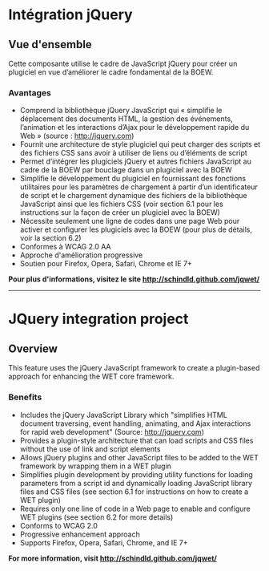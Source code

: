 # Intégration jQuery

## Vue d'ensemble

Cette composante utilise le cadre de JavaScript jQuery pour créer un plugiciel en vue d’améliorer le cadre fondamental de la BOEW.
### Avantages
* Comprend la bibliothèque jQuery JavaScript qui « simplifie le déplacement des documents HTML, la gestion des événements, l’animation et les interactions d’Ajax pour le développement rapide du Web » (source : http://jquery.com)
* Fournit une architecture de style plugiciel qui peut charger des scripts et des fichiers CSS sans avoir à utiliser de liens ou d’éléments de script
* Permet d’intégrer les plugiciels jQuery et autres fichiers JavaScript au cadre de la BOEW par bouclage dans un plugiciel avec la BOEW
* Simplifie le développement du plugiciel en fournissant des fonctions utilitaires pour les paramètres de chargement à partir d’un identificateur de script et le chargement dynamique des fichiers de la bibliothèque JavaScript ainsi que les fichiers CSS (voir section 6.1 pour les instructions sur la façon de créer un plugiciel avec la BOEW)
* Nécessite seulement une ligne de codes dans une page Web pour activer et configurer les plugiciels avec la BOEW (pour plus de détails, voir la section 6.2)
* Conformes à WCAG 2.0 AA
* Approche d'amélioration progressive
* Soutien pour Firefox, Opera, Safari, Chrome et IE 7+

__Pour plus d'informations, visitez le site http://schindld.github.com/jqwet/__

-------------------------------------------------------------------

# JQuery integration project

## Overview

This feature uses the jQuery JavaScript framework to create a plugin-based approach for enhancing the WET core framework.
### Benefits
* Includes the jQuery JavaScript Library which "simplifies HTML document traversing, event handling, animating, and Ajax interactions for rapid web development" (Source: http://jquery.com)
* Provides a plugin-style architecture that can load scripts and CSS files without the use of link and script elements
* Allows jQuery plugins and other JavaScript files to be added to the WET framework by wrapping them in a WET plugin
* Simplifies plugin development by providing utility functions for loading parameters from a script id and dynamically loading JavaScript library files and CSS files (see section 6.1 for instructions on how to create a WET plugin)
* Requires only one line of code in a Web page to enable and configure WET plugins (see section 6.2 for more details)
* Conforms to WCAG 2.0
* Progressive enhancement approach
* Supports Firefox, Opera, Safari, Chrome, and IE 7+

__For more information, visit http://schindld.github.com/jqwet/__